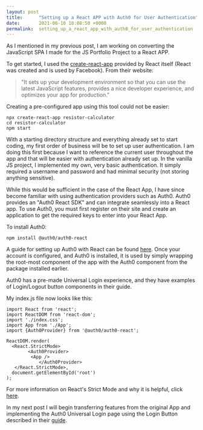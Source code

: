 ```yaml
---
layout: post
title:      "Setting up a React APP with Auth0 for User Authentication"
date:       2021-06-10 18:08:50 +0000
permalink:  setting_up_a_react_app_with_auth0_for_user_authentication
---
```


As I mentioned in my previous post, I am working on converting the JavaScript SPA I made for the JS Portfolio Project to a React APP.

To get started, I used the [create-react-app](https://create-react-app.dev/docs/getting-started) provided by React itself (React was created and is used by Facebook).  From their website:

> "It sets up your development environment so that you can use the latest JavaScript features, provides a nice developer experience, and optimizes your app for production."
> 

Creating a pre-configured app using this tool could not be easier:

```
npx create-react-app resistor-calculator
cd resistor-calculator
npm start
```

With a starting directory structure and everything already set to start coding, my first order of business will be to set up user authentication.  I am doing this first because I want to reference the current user throughout the app and that will be easier with authentication already set up.  In the vanilla JS project, I implemented my own, very basic authentication.  It simply required a username and password and had minimal security (not storing anything sensitive).

While this would be sufficient in the case of the React App, I have since become familiar with using authentication providers such as Auth0.  Auth0 provides an "Auth0 React SDK" and can integrate seamlessly into a React app.  To use Auth0, you must first register on their site and create an application to get the required keys to enter into your React App.

To install Auth0:
```
npm install @auth0/auth0-react
```

A guide for setting up Auth0 with React can be found [here](https://auth0.com/docs/libraries/auth0-react).
Once your account is configured, and Auth0 is installed, it is used by simply wrapping the root-most component of the app with the Auth0 component from the package installed earlier.

Auth0 has a pre-made Universal Login experience, and they have examples of Login/Logout button components in their guide.

My index.js file now looks like this:  

```
import React from 'react';
import ReactDOM from 'react-dom';
import './index.css';
import App from './App';
import {Auth0Provider} from '@auth0/auth0-react';

ReactDOM.render(
  <React.StrictMode>
	    <Auth0Provider>
         <App />
			</Auth0Provider>
   </React.StrictMode>,
  document.getElementById('root')
);
```

For more information on React's Strict Mode and why it is helpful, click [here](https://reactjs.org/docs/strict-mode.html).

In my next post I will begin transferring features from the original App and implementing the Auth0 Universal Login page using the Login Button described in their [guide](http://https://auth0.com/docs/libraries/auth0-react).
